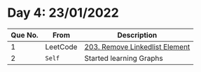 # Day 4: 23/01/2022

| Que No. | From | Description |
| --- | --- | --- |
| 1 | LeetCode | [203. Remove Linkedlist Element](https://leetcode.com/problems/remove-linked-list-elements/) |
| 2 | `Self`| Started learning Graphs |